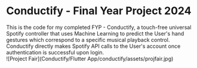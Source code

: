 # Conductify - Final Year Project 2024
This is the code for my completed FYP - Conductify, a touch-free universal Spotify controller that uses Machine Learning to predict the User's hand gestures which correspond to a specific musical playback control. Conductify directly makes Spotify API calls to the User's account once authentication is successful upon login.  
![Project Fair](Conductify/Flutter App/conductify/assets/projfair.jpg)
